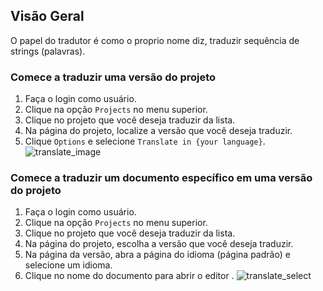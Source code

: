 ## Visão Geral

O papel do tradutor é como o proprio nome diz, traduzir sequência de strings (palavras).

### Comece a traduzir uma versão do projeto

1. Faça o login como usuário.
1. Clique na opção `Projects` no menu superior.
1. Clique no projeto que você deseja traduzir da lista.
1. Na página do projeto, localize a versão que você deseja traduzir.
1. Clique `Options` e selecione `Translate in {your language}`.
![translate_image](http://docs.zanata.org/en/release/images/webtrans-access.png)

### Comece a traduzir um documento específico em uma versão do projeto
1. Faça o login como usuário.
1. Clique na opção `Projects` no menu superior.
1. Clique no projeto que você deseja traduzir da lista.
1. Na página do projeto, escolha a versão que você deseja traduzir.
1. Na página da versão, abra a página do idioma (página padrão) e selecione um idioma.
1. Clique no nome do documento para abrir o editor .
![translate_select](http://docs.zanata.org/en/release/images/editor-open-menu.png)